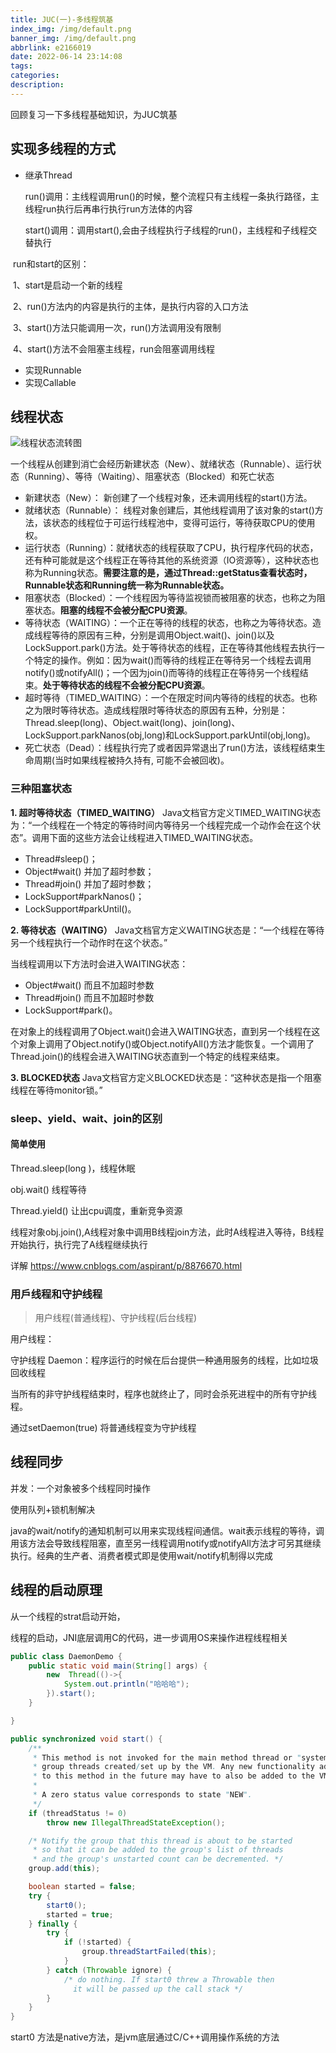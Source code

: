 ```yaml
---
title: JUC(一)-多线程筑基
index_img: /img/default.png
banner_img: /img/default.png
abbrlink: e2166019
date: 2022-06-14 23:14:08
tags:
categories:
description:
---
```


 回顾复习一下多线程基础知识，为JUC筑基

<!-- more -->

## 实现多线程的方式

- 继承Thread

  run()调用：主线程调用run()的时候，整个流程只有主线程一条执行路径，主线程run执行后再串行执行run方法体的内容

  start()调用：调用start(),会由子线程执行子线程的run()，主线程和子线程交替执行

​		run和start的区别：

​				1、start是启动一个新的线程

​				2、run()方法内的内容是执行的主体，是执行内容的入口方法

​				3、start()方法只能调用一次，run()方法调用没有限制	

​				4、start()方法不会阻塞主线程，run会阻塞调用线程

- 实现Runnable
- 实现Callable

## 线程状态

![线程状态流转图](https://file.hyqup.cn/img/1775037-20191112153234240-689002981.png)

一个线程从创建到消亡会经历新建状态（New）、就绪状态（Runnable）、运行状态（Running）、等待（Waiting）、阻塞状态（Blocked）和死亡状态

- 新建状态（New）： 新创建了一个线程对象，还未调用线程的start()方法。
- 就绪状态（Runnable）： 线程对象创建后，其他线程调用了该对象的start()方法，该状态的线程位于可运行线程池中，变得可运行，等待获取CPU的使用权。
- 运行状态（Running）：就绪状态的线程获取了CPU，执行程序代码的状态，还有种可能就是这个线程正在等待其他的系统资源（IO资源等），这种状态也称为Running状态。**需要注意的是，通过Thread::getStatus查看状态时，Runnable状态和Running统一称为Runnable状态。**
- 阻塞状态（Blocked）：一个线程因为等待监视锁而被阻塞的状态，也称之为阻塞状态。**阻塞的线程不会被分配CPU资源**。
- 等待状态（WAITING）：一个正在等待的线程的状态，也称之为等待状态。造成线程等待的原因有三种，分别是调用Object.wait()、join()以及LockSupport.park()方法。处于等待状态的线程，正在等待其他线程去执行一个特定的操作。例如：因为wait()而等待的线程正在等待另一个线程去调用notify()或notifyAll()；一个因为join()而等待的线程正在等待另一个线程结束。**处于等待状态的线程不会被分配CPU资源**。
- 超时等待（TIMED_WAITING）：一个在限定时间内等待的线程的状态。也称之为限时等待状态。造成线程限时等待状态的原因有五种，分别是：Thread.sleep(long)、Object.wait(long)、join(long)、LockSupport.parkNanos(obj,long)和LockSupport.parkUntil(obj,long)。
- 死亡状态（Dead）：线程执行完了或者因异常退出了run()方法，该线程结束生命周期(当时如果线程被持久持有, 可能不会被回收)。

### 三种阻塞状态

**1. 超时等待状态（TIMED_WAITING）**
Java文档官方定义TIMED_WAITING状态为：“一个线程在一个特定的等待时间内等待另一个线程完成一个动作会在这个状态”。调用下面的这些方法会让线程进入TIMED_WAITING状态。

- Thread#sleep()；
- Object#wait() 并加了超时参数；
- Thread#join() 并加了超时参数；
- LockSupport#parkNanos()；
- LockSupport#parkUntil()。

**2. 等待状态（WAITING）**
Java文档官方定义WAITING状态是：“一个线程在等待另一个线程执行一个动作时在这个状态。”

当线程调用以下方法时会进入WAITING状态：

- Object#wait() 而且不加超时参数
- Thread#join() 而且不加超时参数
- LockSupport#park()。

在对象上的线程调用了Object.wait()会进入WAITING状态，直到另一个线程在这个对象上调用了Object.notify()或Object.notifyAll()方法才能恢复。一个调用了Thread.join()的线程会进入WAITING状态直到一个特定的线程来结束。

**3. BLOCKED状态**
Java文档官方定义BLOCKED状态是：“这种状态是指一个阻塞线程在等待monitor锁。”

### sleep、yield、wait、join的区别

#### 简单使用

Thread.sleep(long )，线程休眠

obj.wait() 线程等待

Thread.yield() 让出cpu调度，重新竞争资源

线程对象obj.join(),A线程对象中调用B线程join方法，此时A线程进入等待，B线程开始执行，执行完了A线程继续执行

详解 https://www.cnblogs.com/aspirant/p/8876670.html

### 用戶线程和守护线程

> 用户线程(普通线程)、守护线程(后台线程)

用户线程：

 守护线程 Daemon：程序运行的时候在后台提供一种通用服务的线程，比如垃圾回收线程

当所有的非守护线程结束时，程序也就终止了，同时会杀死进程中的所有守护线程。

通过setDaemon(true) 将普通线程变为守护线程

## 线程同步

并发：一个对象被多个线程同时操作

使用队列+锁机制解决

java的wait/notify的通知机制可以用来实现线程间通信。wait表示线程的等待，调用该方法会导致线程阻塞，直至另一线程调用notify或notifyAll方法才可另其继续执行。经典的生产者、消费者模式即是使用wait/notify机制得以完成

## 线程的启动原理

从一个线程的strat启动开始，

线程的启动，JNI底层调用C的代码，进一步调用OS来操作进程线程相关

```java
public class DaemonDemo {
    public static void main(String[] args) {
        new  Thread(()->{
            System.out.println("哈哈哈");
        }).start();
    }

}
```

```java
public synchronized void start() {
    /**
     * This method is not invoked for the main method thread or "system"
     * group threads created/set up by the VM. Any new functionality added
     * to this method in the future may have to also be added to the VM.
     *
     * A zero status value corresponds to state "NEW".
     */
    if (threadStatus != 0)
        throw new IllegalThreadStateException();

    /* Notify the group that this thread is about to be started
     * so that it can be added to the group's list of threads
     * and the group's unstarted count can be decremented. */
    group.add(this);

    boolean started = false;
    try {
        start0();
        started = true;
    } finally {
        try {
            if (!started) {
                group.threadStartFailed(this);
            }
        } catch (Throwable ignore) {
            /* do nothing. If start0 threw a Throwable then
              it will be passed up the call stack */
        }
    }
}
```



start0 方法是native方法，是jvm底层通过C/C++调用操作系统的方法

